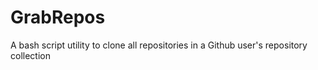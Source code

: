 # GrabRepos
A bash script utility to clone all repositories in a Github user's repository collection
